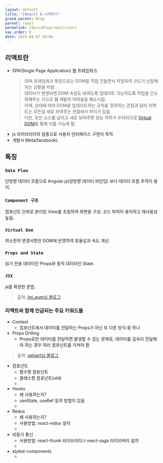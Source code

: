 ```yaml
---
layout: default
title: "[React] 0.시작하기"
grand_parent: Blog
parent: react
permalink: /docs/blog/react/start
nav_order: 0
date: 2023-04-07 10:04
---
```


## 리액트란
- SPA(Single Page Application) 웹 프레임워크.
  > SPA 프레임워크 특징으로는 DOM을 직접 건들면서 작업하여 코드가 난잡해지는 상황을 지양.  
  > 데이터가 변경되면 DOM 속성도 바뀌도록 업데이트 가능하도록 작업을 간소화해주는 식으로 웹 개발의 어려움을 해소시킴.  
  > 이때, 상태에 따라 DOM을 업데이트하는 규칙을 정의하는 관점과 달리 리액트는 모든걸 새로 보여주는 관점에서 차이가 있음.   
  > 다만, 모든 소스를 날리고 새로 보여주면 성능 저하가 우려되므로 [Virtual DOM](#virtual-dom)을 통해 이를 가능케 함.  
- js 라이브러이의 일종으로 사용자 인터페이스 구현이 목적.
- 개발사 Meta(facebook).

## 특징
  ### `Data Flow`
  단방향 데이터 흐름으로 Angular.js(양방향 데이터 바인딩) 보다 데이터 흐름 추적이 용이. 
  ### `Component 구조`
  컴포넌트 단위로 분리된 View를 조립하여 화면을 구성. 코드 파악이 용이하고 재사용성 높음.
  ### `Virtual Dom`
  최소한의 변경사항만 DOM에 반영하여 효율성과 속도 개선.
  ### `Props and State`
  읽기 전용 데이터인 Props와 동적 데이터인 State.
  ### `JSX`
  js를 확장한 문법.
> 출처: [jini_eum님 블로그](https://velog.io/@jini_eun/React-React.js%EB%9E%80-%EA%B0%84%EB%8B%A8-%EC%A0%95%EB%A6%AC)

### 리액트와 함께 언급되는 주요 키워드들
- Context
  - 컴포넌트에서 데이터를 전달하는 Props가 아닌 또 다른 방식 중 하나
- Props Drilling
  - Props로만 데이터를 전달하면 발생할 수 있는 문제로, 데이터를 깊숙이 전달해야 하는 경우 여러 컴포넌트를 거쳐야 함
> 출처: [veloprt님 블로그](https://velog.io/@velopert/react-context-tutorial)  
- 컴포넌트
  - 함수형 컴포넌트
  - 클래스형 컴포넌트(old)
  - [//]: # (TODO:)
- Hooks
  - 왜 사용하는지?
  - useState, useRef 등의 방법이 있음
  - [//]: # (TODO:)
- Redux 
  - 왜 사용하는지?
  - 사용방법: react-redux 설치
  - [//]: # (TODO:)
- 비동기 통신
  - 사용방법: react-thunk 라이브러리나 react-saga 라이브버리 설치
  - [//]: # (TODO:)
- styled-components
  - [//]: # (TODO:)